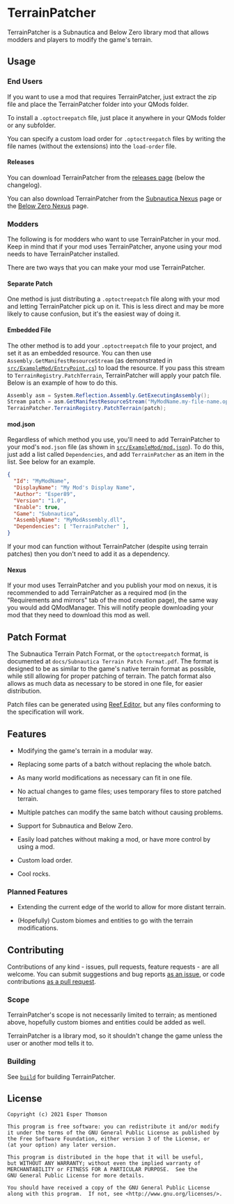# TerrainPatcher

TerrainPatcher is a Subnautica and Below Zero library mod that allows modders and players to modify the game's terrain.

## Usage

### End Users

If you want to use a mod that requires TerrainPatcher, just extract the zip file and place the TerrainPatcher folder into your QMods folder.

To install a `.optoctreepatch` file, just place it anywhere in your QMods folder or any subfolder.

You can specify a custom load order for `.optoctreepatch` files by writing the file names (without the extensions) into the `load-order` file.

#### Releases

You can download TerrainPatcher from the [releases page](https://github.com/Esper89/Subnautica-TerrainPatcher/releases/latest) (below the changelog).

You can also download TerrainPatcher from the [Subnautica Nexus](https://www.nexusmods.com/subnautica/mods/823?tab=files) page or the [Below Zero Nexus](https://www.nexusmods.com/subnauticabelowzero/mods/237?tab=files) page.

### Modders

The following is for modders who want to use TerrainPatcher in your mod. Keep in mind that if your mod uses TerrainPatcher, anyone using your mod needs to have TerrainPatcher installed.

There are two ways that you can make your mod use TerrainPatcher.

#### Separate Patch

One method is just distributing a `.optoctreepatch` file along with your mod and letting TerrainPatcher pick up on it. This is less direct and may be more likely to cause confusion, but it's the easiest way of doing it.

#### Embedded File

The other method is to add your `.optoctreepatch` file to your project, and set it as an embedded resource. You can then use `Assembly.GetManifestResourceStream` (as demonstrated in [`src/ExampleMod/EntryPoint.cs`](./src/ExampleMod/EntryPoint.cs)) to load the resource. If you pass this stream to `TerrainRegistry.PatchTerrain`, TerrainPatcher will apply your patch file. Below is an example of how to do this.

```cs
Assembly asm = System.Reflection.Assembly.GetExecutingAssembly();
Stream patch = asm.GetManifestResourceStream("MyModName.my-file-name.optoctreepatch");
TerrainPatcher.TerrainRegistry.PatchTerrain(patch);
```

#### mod.json

Regardless of which method you use, you'll need to add TerrainPatcher to your mod's `mod.json` file (as shown in [`src/ExampleMod/mod.json`](./src/ExampleMod/mod.json)). To do this, just add a list called `Dependencies`, and add `TerrainPatcher` as an item in the list. See below for an example.

```json
{
  "Id": "MyModName",
  "DisplayName": "My Mod's Display Name",
  "Author": "Esper89",
  "Version": "1.0",
  "Enable": true,
  "Game": "Subnautica",
  "AssemblyName": "MyModAssembly.dll",
  "Dependencies": [ "TerrainPatcher" ],
}
```

If your mod can function without TerrainPatcher (despite using terrain patches) then you don't need to add it as a dependency.

#### Nexus

If your mod uses TerrainPatcher and you publish your mod on nexus, it is recommended to add TerrainPatcher as a required mod (in the "Requirements and mirrors" tab of the mod creation page), the same way you would add QModManager. This will notify people downloading your mod that they need to download this mod as well.

## Patch Format

The Subnautica Terrain Patch Format, or the `optoctreepatch` format, is documented at `docs/Subnautica Terrain Patch Format.pdf`. The format is designed to be as similar to the game's native terrain format as possible, while still allowing for proper patching of terrain. The patch format also allows as much data as necessary to be stored in one file, for easier distribution.

Patch files can be generated using [Reef Editor](https://www.nexusmods.com/subnautica/mods/728), but any files conforming to the specification will work.

## Features

 - Modifying the game's terrain in a modular way.

 - Replacing some parts of a batch without replacing the whole batch.

 - As many world modifications as necessary can fit in one file.

 - No actual changes to game files; uses temporary files to store patched terrain.

 - Multiple patches can modify the same batch without causing problems.

 - Support for Subnautica and Below Zero.

 - Easily load patches without making a mod, or have more control by using a mod.

 - Custom load order.

 - Cool rocks.
 
### Planned Features
 
 - Extending the current edge of the world to allow for more distant terrain.

 - (Hopefully) Custom biomes and entities to go with the terrain modifications.

## Contributing

Contributions of any kind - issues, pull requests, feature requests - are all welcome. You can submit suggestions and bug reports [as an issue](https://github.com/Esper89/Subnautica-TerrainPatcher/issues/new/choose), or code contributions [as a pull request](https://github.com/Esper89/Subnautica-TerrainPatcher/pulls).

### Scope

TerrainPatcher's scope is not necessarily limited to terrain; as mentioned above, hopefully custom biomes and entities could be added as well.

TerrainPatcher is a library mod, so it shouldn't change the game unless the user or another mod tells it to.

### Building

See [`build`](./build) for building TerrainPatcher.

## License

    Copyright (c) 2021 Esper Thomson

    This program is free software: you can redistribute it and/or modify
    it under the terms of the GNU General Public License as published by
    the Free Software Foundation, either version 3 of the License, or
    (at your option) any later version.

    This program is distributed in the hope that it will be useful,
    but WITHOUT ANY WARRANTY; without even the implied warranty of
    MERCHANTABILITY or FITNESS FOR A PARTICULAR PURPOSE.  See the
    GNU General Public License for more details.

    You should have received a copy of the GNU General Public License
    along with this program.  If not, see <http://www.gnu.org/licenses/>.
